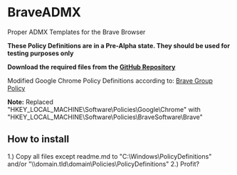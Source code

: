 # BraveADMX
Proper ADMX Templates for the Brave Browser

**These Policy Definitions are in a Pre-Alpha state. They should be used for testing purposes only**

**Download the required files from the [GitHub Repository](https://github.com/simeononsecurity/BraveADMX)**

Modified Google Chrome Policy Definitions according to:
[Brave Group Policy](https://support.brave.com/hc/en-us/articles/360039248271-Group-Policy)

**Note:**
Replaced "HKEY_LOCAL_MACHINE\Software\Policies\Google\Chrome" with "HKEY_LOCAL_MACHINE\Software\Policies\BraveSoftware\Brave"

## How to install

1.) Copy all files except readme.md to "C:\Windows\PolicyDefinitions" and/or "\\\domain.tld\domain\Policies\PolicyDefinitions"
2.) Profit?
